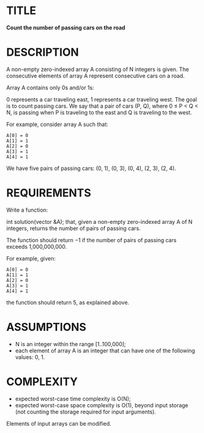 TITLE
=====
**Count the number of passing cars on the road**

DESCRIPTION
===========
A non-empty zero-indexed array A consisting of N integers is given. The consecutive elements of array A represent consecutive cars on a road.

Array A contains only 0s and/or 1s:

0 represents a car traveling east,
1 represents a car traveling west.
The goal is to count passing cars. We say that a pair of cars (P, Q), where 0 ≤ P < Q < N, is passing when P is traveling to the east and Q is traveling to the west.

For example, consider array A such that:

    A[0] = 0
    A[1] = 1
    A[2] = 0
    A[3] = 1
    A[4] = 1
We have five pairs of passing cars: (0, 1), (0, 3), (0, 4), (2, 3), (2, 4).

REQUIREMENTS
============
Write a function:

int solution(vector<int> &A);
that, given a non-empty zero-indexed array A of N integers, returns the number of pairs of passing cars.

The function should return −1 if the number of pairs of passing cars exceeds 1,000,000,000.

For example, given:

    A[0] = 0
    A[1] = 1
    A[2] = 0
    A[3] = 1
    A[4] = 1
the function should return 5, as explained above.


ASSUMPTIONS
===========
* N is an integer within the range [1..100,000];
* each element of array A is an integer that can have one of the following values: 0, 1.


COMPLEXITY
===========
* expected worst-case time complexity is O(N);
* expected worst-case space complexity is O(1), beyond input storage (not counting the storage required for input arguments).

Elements of input arrays can be modified.